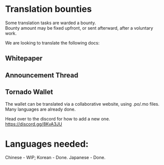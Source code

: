 # Translation bounties

Some translation tasks are warded a bounty.  
Bounty amount may be fixed upfront, or sent afterward, after a voluntary work.

We are looking to translate the following docs:

## Whitepaper

## Announcement Thread

## Tornado Wallet

The wallet can be translated via a collaborative website, using .po/.mo files.  
Many languages are already done.

Head over to the discord for how to add a new one.  
https://discord.gg/8KvA3JU

# Languages needed:

Chinese - WIP;
Korean - Done.
Japanese - Done.

